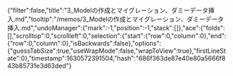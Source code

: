 {"filter":false,"title":"3_Modelの作成とマイグレーション、ダミーデータ挿入.md","tooltip":"/memos/3_Modelの作成とマイグレーション、ダミーデータ挿入.md","undoManager":{"mark":-1,"position":-1,"stack":[]},"ace":{"folds":[],"scrolltop":0,"scrollleft":0,"selection":{"start":{"row":0,"column":0},"end":{"row":0,"column":0},"isBackwards":false},"options":{"guessTabSize":true,"useWrapMode":false,"wrapToView":true},"firstLineState":0},"timestamp":1630572391504,"hash":"686f363de87e40e80a5666f843b85731e3d63ded"}